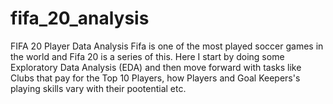 # fifa_20_analysis
FIFA 20 Player Data Analysis
Fifa is one of the most played soccer games in the world and Fifa 20 is a series of this. Here I start by doing some Exploratory Data Analysis (EDA) and then move forward with tasks like Clubs that pay for the Top 10 Players, how Players and Goal Keepers's playing skills vary with their pootential etc. 
